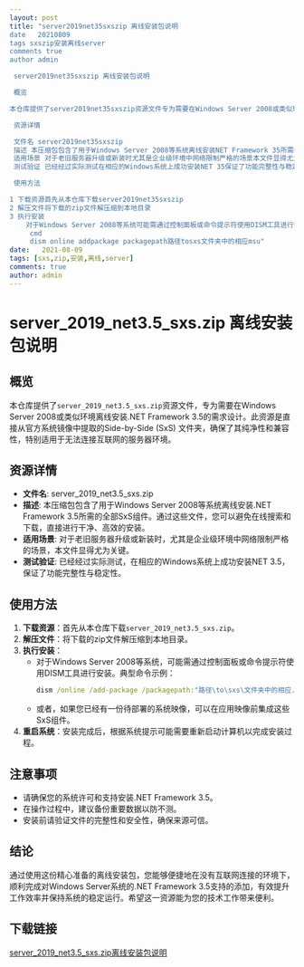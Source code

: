 ```yaml
---
layout: post
title: "server2019net35sxszip 离线安装包说明
date   20210809
tags sxszip安装离线server
comments true
author admin

 server2019net35sxszip 离线安装包说明

 概览

本仓库提供了server2019net35sxszip资源文件专为需要在Windows Server 2008或类似环境离线安装NET Framework 35的需求设计此资源是直接从官方系统镜像中提取的SidebySide SxS 文件夹确保了其纯净性和兼容性特别适用于无法连接互联网的服务器环境

 资源详情

 文件名 server2019net35sxszip
 描述 本压缩包包含了用于Windows Server 2008等系统离线安装NET Framework 35所需的全部SxS组件通过这些文件您可以避免在线搜索和下载直接进行干净高效的安装
 适用场景 对于老旧服务器升级或新装时尤其是企业级环境中网络限制严格的场景本文件显得尤为关键
 测试验证 已经经过实际测试在相应的Windows系统上成功安装NET 35保证了功能完整性与稳定性

 使用方法

1 下载资源首先从本仓库下载server2019net35sxszip
2 解压文件将下载的zip文件解压缩到本地目录
3 执行安装
    对于Windows Server 2008等系统可能需通过控制面板或命令提示符使用DISM工具进行安装典型命令示例
     cmd
     dism online addpackage packagepath路径tosxs文件夹中的相应msu"
date:   2021-08-09
tags: [sxs,zip,安装,离线,server]
comments: true
author: admin
---
```

# server_2019_net3.5_sxs.zip 离线安装包说明

## 概览

本仓库提供了`server_2019_net3.5_sxs.zip`资源文件，专为需要在Windows Server 2008或类似环境离线安装.NET Framework 3.5的需求设计。此资源是直接从官方系统镜像中提取的Side-by-Side (SxS) 文件夹，确保了其纯净性和兼容性，特别适用于无法连接互联网的服务器环境。

## 资源详情

- **文件名**: server_2019_net3.5_sxs.zip
- **描述**: 本压缩包包含了用于Windows Server 2008等系统离线安装.NET Framework 3.5所需的全部SxS组件。通过这些文件，您可以避免在线搜索和下载，直接进行干净、高效的安装。
- **适用场景**: 对于老旧服务器升级或新装时，尤其是企业级环境中网络限制严格的场景，本文件显得尤为关键。
- **测试验证**: 已经经过实际测试，在相应的Windows系统上成功安装NET 3.5，保证了功能完整性与稳定性。

## 使用方法

1. **下载资源**：首先从本仓库下载`server_2019_net3.5_sxs.zip`。
2. **解压文件**：将下载的zip文件解压缩到本地目录。
3. **执行安装**：
   - 对于Windows Server 2008等系统，可能需通过控制面板或命令提示符使用DISM工具进行安装。典型命令示例：
     ```cmd
     dism /online /add-package /packagepath:"路径\to\sxs\文件夹中的相应.msu"
     ```
   - 或者，如果您已经有一份待部署的系统映像，可以在应用映像前集成这些SxS组件。
4. **重启系统**：安装完成后，根据系统提示可能需要重新启动计算机以完成安装过程。

## 注意事项

- 请确保您的系统许可和支持安装.NET Framework 3.5。
- 在操作过程中，建议备份重要数据以防不测。
- 安装前请验证文件的完整性和安全性，确保来源可信。

## 结论

通过使用这份精心准备的离线安装包，您能够便捷地在没有互联网连接的环境下，顺利完成对Windows Server系统的.NET Framework 3.5支持的添加，有效提升工作效率并保持系统的稳定运行。希望这一资源能为您的技术工作带来便利。

## 下载链接

[server_2019_net3.5_sxs.zip离线安装包说明](https://pan.quark.cn/s/18464db08486)
